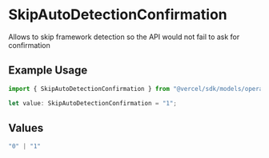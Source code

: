 # SkipAutoDetectionConfirmation

Allows to skip framework detection so the API would not fail to ask for confirmation

## Example Usage

```typescript
import { SkipAutoDetectionConfirmation } from "@vercel/sdk/models/operations/createdeployment.js";

let value: SkipAutoDetectionConfirmation = "1";
```

## Values

```typescript
"0" | "1"
```